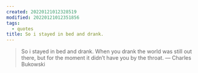 ```yaml
---
created: 20220121012328519
modified: 20220121012351856
tags:
  - quotes
title: So i stayed in bed and drank.
---
```


> So i stayed in bed and drank. When you drank the world was still out there, but for the moment it didn’t have you by the throat. — Charles Bukowski
